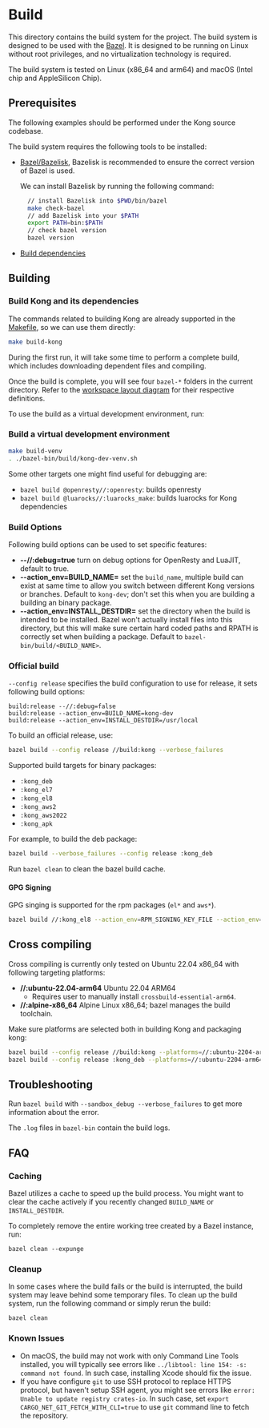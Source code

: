 # Build

This directory contains the build system for the project.
The build system is designed to be used with the [Bazel](https://bazel.build/).
It is designed to be running on Linux without root privileges, and no virtualization technology is required.

The build system is tested on Linux (x86_64 and arm64) and macOS (Intel chip and AppleSilicon Chip).

## Prerequisites

The following examples should be performed under the Kong source codebase.

The build system requires the following tools to be installed:

- [Bazel/Bazelisk](https://bazel.build/install/bazelisk), Bazelisk is recommended to ensure the correct version of Bazel is used.

  We can install Bazelisk by running the following command:

  ```bash
    // install Bazelisk into $PWD/bin/bazel
    make check-bazel
    // add Bazelisk into your $PATH
    export PATH=bin:$PATH
    // check bazel version
    bazel version
  ```

- [Build dependencies](https://github.com/Kong/kong/blob/master/DEVELOPER.md#build-and-install-from-source)

## Building

### Build Kong and its dependencies

The commands related to building Kong are already supported in the [Makefile](../Makefile), so we can use them directly:

```bash
make build-kong
```

During the first run, it will take some time to perform a complete build, which includes downloading dependent files and compiling.

Once the build is complete, you will see four `bazel-*` folders in the current directory. Refer to the [workspace layout diagram](https://bazel.build/remote/output-directories?hl=en#layout-diagram) for their respective definitions.

To use the build as a virtual development environment, run:

### Build a virtual development environment

```bash
make build-venv
. ./bazel-bin/build/kong-dev-venv.sh
```

Some other targets one might find useful for debugging are:

- `bazel build @openresty//:openresty`: builds openresty
- `bazel build @luarocks//:luarocks_make`: builds luarocks for Kong dependencies

### Build Options

Following build options can be used to set specific features:

- **--//:debug=true** turn on debug options for OpenResty and LuaJIT, default to true.
- **--action_env=BUILD_NAME=** set the `build_name`, multiple build can exist at same time to allow you
switch between different Kong versions or branches. Default to `kong-dev`; don't set this when you are
building a building an binary package.
- **--action_env=INSTALL_DESTDIR=** set the directory when the build is intended to be installed. Bazel won't
actually install files into this directory, but this will make sure certain hard coded paths and RPATH is
correctly set when building a package. Default to `bazel-bin/build/<BUILD_NAME>`.

### Official build

`--config release` specifies the build configuration to use for release, it sets following build options:

```
build:release --//:debug=false
build:release --action_env=BUILD_NAME=kong-dev
build:release --action_env=INSTALL_DESTDIR=/usr/local
```

To build an official release, use:

```bash
bazel build --config release //build:kong --verbose_failures
```

Supported build targets for binary packages:
- `:kong_deb`
- `:kong_el7`
- `:kong_el8`
- `:kong_aws2`
- `:kong_aws2022`
- `:kong_apk`

For example, to build the deb package:

```bash
bazel build --verbose_failures --config release :kong_deb
```

Run `bazel clean` to clean the bazel build cache.

#### GPG Signing

GPG singing is supported for the rpm packages (`el*` and `aws*`).

```bash
bazel build //:kong_el8 --action_env=RPM_SIGNING_KEY_FILE --action_env=NFPM_RPM_PASSPHRASE
```

## Cross compiling

Cross compiling is currently only tested on Ubuntu 22.04 x86_64 with following targeting platforms:

- **//:ubuntu-22.04-arm64** Ubuntu 22.04 ARM64
    - Requires user to manually install `crossbuild-essential-arm64`.
- **//:alpine-x86_64** Alpine Linux x86_64; bazel manages the build toolchain.

Make sure platforms are selected both in building Kong and packaging kong:

```bash
bazel build --config release //build:kong --platforms=//:ubuntu-2204-arm64
bazel build --config release :kong_deb --platforms=//:ubuntu-2204-arm64
```

## Troubleshooting

Run `bazel build` with `--sandbox_debug --verbose_failures` to get more information about the error.

The `.log` files in `bazel-bin` contain the build logs.

## FAQ

### Caching

Bazel utilizes a cache to speed up the build process. You might want to clear the cache actively
if you recently changed `BUILD_NAME` or `INSTALL_DESTDIR`.

To completely remove the entire working tree created by a Bazel instance, run:

```shell
bazel clean --expunge
```

### Cleanup

In some cases where the build fails or the build is interrupted, the build system may leave behind some temporary files. To clean up the build system, run the following command or simply rerun the build:

```shell
bazel clean
```

### Known Issues

- On macOS, the build may not work with only Command Line Tools installed, you will typically see errors like `../libtool: line 154: -s: command not found`. In such case, installing Xcode should fix the issue.
- If you have configure `git` to use SSH protocol to replace HTTPS protocol, but haven't setup SSH agent, you might see errors like `error: Unable to update registry crates-io`. In such case, set `export CARGO_NET_GIT_FETCH_WITH_CLI=true` to use `git` command line to fetch the repository.


